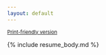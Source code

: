 ```yaml
---
layout: default
---
```


<span class="right-align">
	<small><a href="/resume_full.html">Print-friendly version</a></small>
</span>

{% include resume_body.md %}
